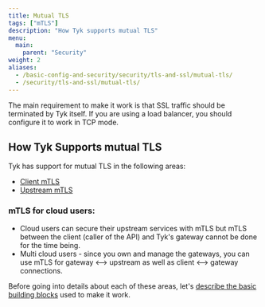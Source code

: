 ```yaml
---
title: Mutual TLS
tags: ["mTLS"]
description: "How Tyk supports mutual TLS"
menu:
  main:
    parent: "Security"
weight: 2
aliases:
  - /basic-config-and-security/security/tls-and-ssl/mutual-tls/
  - /security/tls-and-ssl/mutual-tls/
---
```


The main requirement to make it work is that SSL traffic should be terminated by Tyk itself. If you are using a load balancer, you should configure it to work in TCP mode.

## How Tyk Supports mutual TLS

Tyk has support for mutual TLS in the following areas:

- [Client mTLS](./client-mtls)
- [Upstream mTLS](./upstream-mtls)

### mTLS for cloud users:

- Cloud users can secure their upstream services with mTLS but mTLS between the client (caller of the API) and Tyk's gateway cannot be done for the time being.
- Multi cloud users - since you own and manage the gateways, you can use mTLS for gateway <--> upstream as well as client <--> gateway connections.

Before going into details about each of these areas, let's [describe the basic building blocks](./concepts) used to make it work.
